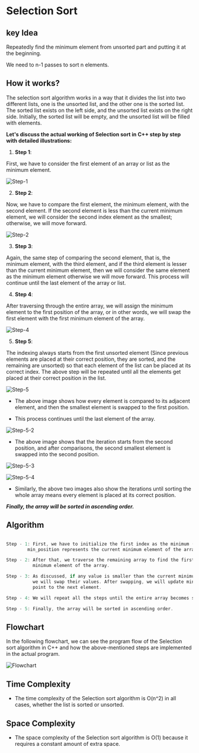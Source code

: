 # Selection Sort

## key Idea

Repeatedly find the minimum element from unsorted part and putting it at the beginning.

We need to n-1 passes to sort n elements.

## How it works?

The selection sort algorithm works in a way that it divides the list into two different lists, one is the unsorted list, and the other one is the sorted list. The sorted list exists on the left side, and the unsorted list exists on the right side. Initially, the sorted list will be empty, and the unsorted list will be filled with elements.

**Let's discuss the actual working of Selection sort in C++ step by step with detailed illustrations:**

1. **Step 1**:

 First, we have to consider the first element of an array or list as the minimum element.

![Step-1](https://github.com/Tayeb-Ahmed-TAS/Images/blob/f8ff5e07a575b9da7d3cc660c20b69e69475b253/step1-of-selection-sort.png)

2. **Step 2**:

Now, we have to compare the first element, the minimum element, with the second element. If the second element is less than the current minimum element, we will consider the second index element as the smallest; otherwise, we will move forward.

![Step-2](https://github.com/Tayeb-Ahmed-TAS/Images/blob/f8ff5e07a575b9da7d3cc660c20b69e69475b253/step2-of-selection-sort.png)

3. **Step 3**:

Again, the same step of comparing the second element, that is, the minimum element, with the third element, and if the third element is lesser than the current minimum element, then we will consider the same element as the minimum element otherwise we will move forward. This process will continue until the last element of the array or list.

4. **Step 4**:

After traversing through the entire array, we will assign the minimum element to the first position of the array, or in other words, we will swap the first element with the first minimum element of the array.

![Step-4](https://github.com/Tayeb-Ahmed-TAS/Images/blob/f8ff5e07a575b9da7d3cc660c20b69e69475b253/s4-selection-sort.png)

5. **Step 5**:

The indexing always starts from the first unsorted element (Since previous elements are placed at their correct position, they are sorted, and the remaining are unsorted) so that each element of the list can be placed at its correct index. The above step will be repeated until all the elements get placed at their correct position in the list.

![Step-5](https://github.com/Tayeb-Ahmed-TAS/Images/blob/f8ff5e07a575b9da7d3cc660c20b69e69475b253/step5-selection-sort.png)

- The above image shows how every element is compared to its adjacent element, and then the smallest element is swapped to the first position.

- This process continues until the last element of the array.

![Step-5-2](https://github.com/Tayeb-Ahmed-TAS/Images/blob/f8ff5e07a575b9da7d3cc660c20b69e69475b253/step5-selection-sort2.png)

- The above image shows that the iteration starts from the second position, and after comparisons, the second smallest element is swapped into the second position.

![Step-5-3](https://github.com/Tayeb-Ahmed-TAS/Images/blob/f8ff5e07a575b9da7d3cc660c20b69e69475b253/s5-3-selection-sort.png)

![Step-5-4](https://github.com/Tayeb-Ahmed-TAS/Images/blob/f8ff5e07a575b9da7d3cc660c20b69e69475b253/s5-4-selection-sort.png)

- Similarly, the above two images also show the iterations until sorting the whole array means every element is placed at its correct position.

***Finally, the array will be sorted in ascending order.***

## Algorithm

```cpp

Step - 1: First, we have to initialize the first index as the minimum (min_position; Here, 
        min_position represents the current minimum element of the array).

Step - 2: After that, we traverse the remaining array to find the first 
          minimum element of the array.

Step - 3: As discussed, if any value is smaller than the current minimum element, 
          we will swap their values. After swapping, we will update min_position to 
          point to the next element.

Step - 4: We will repeat all the steps until the entire array becomes sorted.

Step - 5: Finally, the array will be sorted in ascending order.

```

## Flowchart

In the following flowchart, we can see the program flow of the Selection sort algorithm in C++ and how the above-mentioned steps are implemented in the actual program.

![Flowchart](https://github.com/Tayeb-Ahmed-TAS/Images/blob/f8ff5e07a575b9da7d3cc660c20b69e69475b253/flowchart-for-selection-sort.png)

## Time Complexity

- The time complexity of the Selection sort algorithm is O(n^2) in all cases, whether the list is sorted or unsorted.

## Space Complexity

- The space complexity of the Selection sort algorithm is O(1) because it requires a constant amount of extra space.
